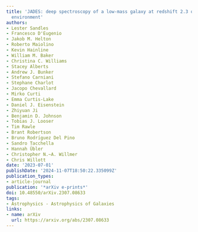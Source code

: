 ```yaml
---
title: 'JADES: deep spectroscopy of a low-mass galaxy at redshift 2.3 quenched by
  environment'
authors:
- Lester Sandles
- Francesco D'Eugenio
- Jakob M. Helton
- Roberto Maiolino
- Kevin Hainline
- William M. Baker
- Christina C. Williams
- Stacey Alberts
- Andrew J. Bunker
- Stefano Carniani
- Stephane Charlot
- Jacopo Chevallard
- Mirko Curti
- Emma Curtis-Lake
- Daniel J. Eisenstein
- Zhiyuan Ji
- Benjamin D. Johnson
- Tobias J. Looser
- Tim Rawle
- Brant Robertson
- Bruno Rodrı́guez Del Pino
- Sandro Tacchella
- Hannah Übler
- Christopher N.~A. Willmer
- Chris Willott
date: '2023-07-01'
publishDate: '2024-11-07T18:50:22.335099Z'
publication_types:
- article-journal
publication: '*arXiv e-prints*'
doi: 10.48550/arXiv.2307.08633
tags:
- Astrophysics - Astrophysics of Galaxies
links:
- name: arXiv
  url: https://arxiv.org/abs/2307.08633
---
```

